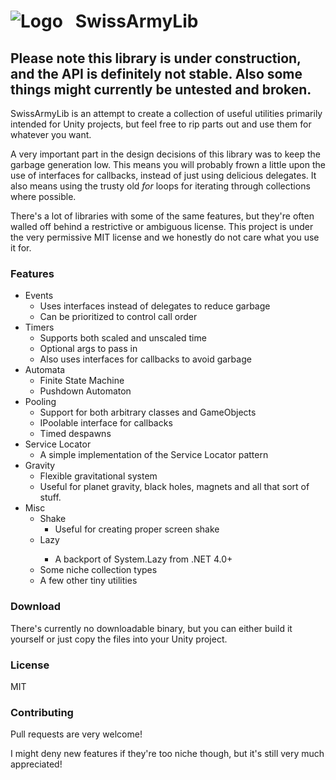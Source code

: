 # ![Logo](https://gitlab.com/archoninteractive/SwissArmyLib/raw/master/logo.png) &nbsp; SwissArmyLib
## Please note this library is under construction, and the API is definitely not stable. Also some things might currently be untested and broken.

SwissArmyLib is an attempt to create a collection of useful utilities primarily intended for Unity projects, but feel free to rip parts out and use them for whatever you want.

A very important part in the design decisions of this library was to keep the garbage generation low. This means you will probably frown a little upon the use of interfaces for callbacks, instead of just using delicious delegates. It also means using the trusty old *for* loops for iterating through collections where possible.

There's a lot of libraries with some of the same features, but they're often walled off behind a restrictive or ambiguous license. 
This project is under the very permissive MIT license and we honestly do not care what you use it for.

### Features
* Events
    * Uses interfaces instead of delegates to reduce garbage
    * Can be prioritized to control call order
* Timers
    * Supports both scaled and unscaled time
    * Optional args to pass in
    * Also uses interfaces for callbacks to avoid garbage
* Automata
    * Finite State Machine
    * Pushdown Automaton
* Pooling
    * Support for both arbitrary classes and GameObjects
    * IPoolable interface for callbacks
    * Timed despawns
* Service Locator
	* A simple implementation of the Service Locator pattern
* Gravity
    * Flexible gravitational system
    * Useful for planet gravity, black holes, magnets and all that sort of stuff.
* Misc
    * Shake
        * Useful for creating proper screen shake
	* Lazy<T>
		* A backport of System.Lazy<T> from .NET 4.0+
    * Some niche collection types
	* A few other tiny utilities

### Download
There's currently no downloadable binary, but you can either build it yourself or just copy the files into your Unity project.

### License
MIT

### Contributing
Pull requests are very welcome!

I might deny new features if they're too niche though, but it's still very much appreciated!